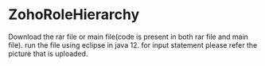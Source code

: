 # ZohoRoleHierarchy
Download the rar file or main file(code is present in both rar file and main file).
run the file using eclipse in java 12.
for input statement please refer the picture that is uploaded.

